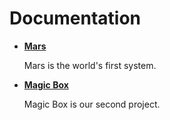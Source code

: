 Documentation
=============

* **[Mars](/mars/)**

  Mars is the world's first system.

* **[Magic Box](/magic-box/)**

  Magic Box is our second project.
